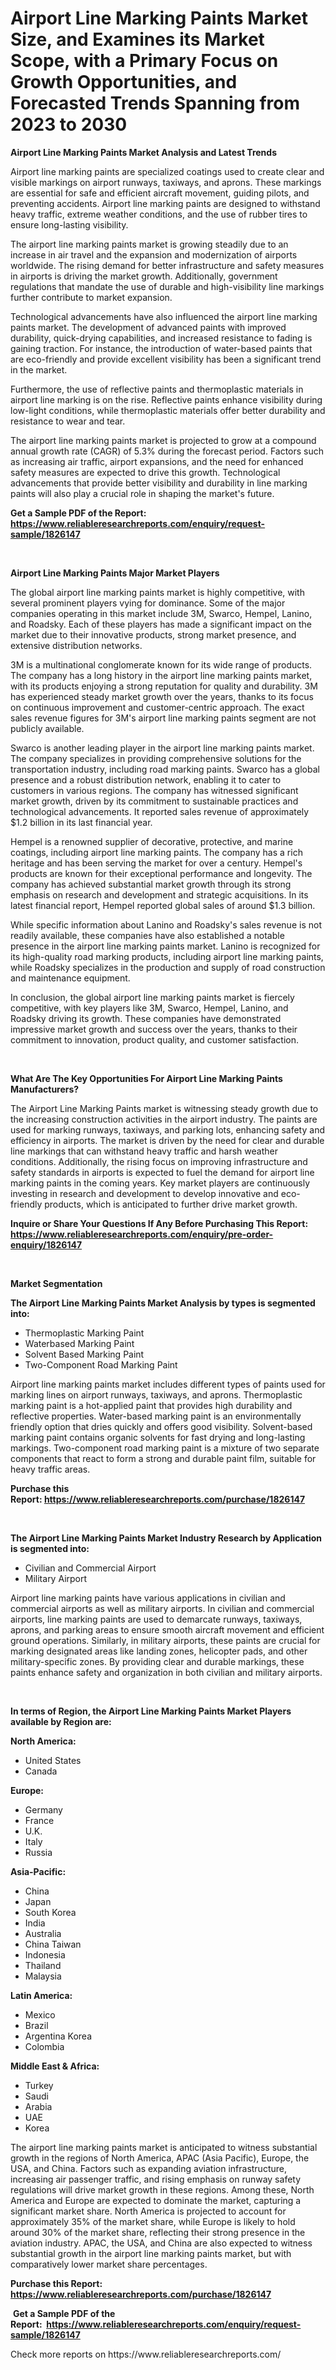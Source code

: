 <p><h1>Airport Line Marking Paints Market Size, and Examines its Market Scope, with a Primary Focus on Growth Opportunities, and Forecasted Trends Spanning from 2023 to 2030</h1></p><p><strong>Airport Line Marking Paints Market Analysis and Latest Trends</strong></p>
<p><p>Airport line marking paints are specialized coatings used to create clear and visible markings on airport runways, taxiways, and aprons. These markings are essential for safe and efficient aircraft movement, guiding pilots, and preventing accidents. Airport line marking paints are designed to withstand heavy traffic, extreme weather conditions, and the use of rubber tires to ensure long-lasting visibility.</p><p>The airport line marking paints market is growing steadily due to an increase in air travel and the expansion and modernization of airports worldwide. The rising demand for better infrastructure and safety measures in airports is driving the market growth. Additionally, government regulations that mandate the use of durable and high-visibility line markings further contribute to market expansion.</p><p>Technological advancements have also influenced the airport line marking paints market. The development of advanced paints with improved durability, quick-drying capabilities, and increased resistance to fading is gaining traction. For instance, the introduction of water-based paints that are eco-friendly and provide excellent visibility has been a significant trend in the market.</p><p>Furthermore, the use of reflective paints and thermoplastic materials in airport line marking is on the rise. Reflective paints enhance visibility during low-light conditions, while thermoplastic materials offer better durability and resistance to wear and tear.</p><p>The airport line marking paints market is projected to grow at a compound annual growth rate (CAGR) of 5.3% during the forecast period. Factors such as increasing air traffic, airport expansions, and the need for enhanced safety measures are expected to drive this growth. Technological advancements that provide better visibility and durability in line marking paints will also play a crucial role in shaping the market's future.</p></p>
<p><strong>Get a Sample PDF of the Report:&nbsp; <a href="https://www.reliableresearchreports.com/enquiry/request-sample/1826147">https://www.reliableresearchreports.com/enquiry/request-sample/1826147</a></strong></p>
<p>&nbsp;</p>
<p><strong>Airport Line Marking Paints Major Market Players</strong></p>
<p><p>The global airport line marking paints market is highly competitive, with several prominent players vying for dominance. Some of the major companies operating in this market include 3M, Swarco, Hempel, Lanino, and Roadsky. Each of these players has made a significant impact on the market due to their innovative products, strong market presence, and extensive distribution networks.</p><p>3M is a multinational conglomerate known for its wide range of products. The company has a long history in the airport line marking paints market, with its products enjoying a strong reputation for quality and durability. 3M has experienced steady market growth over the years, thanks to its focus on continuous improvement and customer-centric approach. The exact sales revenue figures for 3M's airport line marking paints segment are not publicly available.</p><p>Swarco is another leading player in the airport line marking paints market. The company specializes in providing comprehensive solutions for the transportation industry, including road marking paints. Swarco has a global presence and a robust distribution network, enabling it to cater to customers in various regions. The company has witnessed significant market growth, driven by its commitment to sustainable practices and technological advancements. It reported sales revenue of approximately $1.2 billion in its last financial year.</p><p>Hempel is a renowned supplier of decorative, protective, and marine coatings, including airport line marking paints. The company has a rich heritage and has been serving the market for over a century. Hempel's products are known for their exceptional performance and longevity. The company has achieved substantial market growth through its strong emphasis on research and development and strategic acquisitions. In its latest financial report, Hempel reported global sales of around $1.3 billion.</p><p>While specific information about Lanino and Roadsky's sales revenue is not readily available, these companies have also established a notable presence in the airport line marking paints market. Lanino is recognized for its high-quality road marking products, including airport line marking paints, while Roadsky specializes in the production and supply of road construction and maintenance equipment.</p><p>In conclusion, the global airport line marking paints market is fiercely competitive, with key players like 3M, Swarco, Hempel, Lanino, and Roadsky driving its growth. These companies have demonstrated impressive market growth and success over the years, thanks to their commitment to innovation, product quality, and customer satisfaction.</p></p>
<p>&nbsp;</p>
<p><strong>What Are The Key Opportunities For Airport Line Marking Paints Manufacturers?</strong></p>
<p><p>The Airport Line Marking Paints market is witnessing steady growth due to the increasing construction activities in the airport industry. The paints are used for marking runways, taxiways, and parking lots, enhancing safety and efficiency in airports. The market is driven by the need for clear and durable line markings that can withstand heavy traffic and harsh weather conditions. Additionally, the rising focus on improving infrastructure and safety standards in airports is expected to fuel the demand for airport line marking paints in the coming years. Key market players are continuously investing in research and development to develop innovative and eco-friendly products, which is anticipated to further drive market growth.</p></p>
<p><strong>Inquire or Share Your Questions If Any Before Purchasing This Report: <a href="https://www.reliableresearchreports.com/enquiry/pre-order-enquiry/1826147">https://www.reliableresearchreports.com/enquiry/pre-order-enquiry/1826147</a></strong></p>
<p>&nbsp;</p>
<p><strong>Market Segmentation</strong></p>
<p><strong>The Airport Line Marking Paints Market Analysis by types is segmented into:</strong></p>
<p><ul><li>Thermoplastic Marking Paint</li><li>Waterbased Marking Paint</li><li>Solvent Based Marking Paint</li><li>Two-Component Road Marking Paint</li></ul></p>
<p><p>Airport line marking paints market includes different types of paints used for marking lines on airport runways, taxiways, and aprons. Thermoplastic marking paint is a hot-applied paint that provides high durability and reflective properties. Water-based marking paint is an environmentally friendly option that dries quickly and offers good visibility. Solvent-based marking paint contains organic solvents for fast drying and long-lasting markings. Two-component road marking paint is a mixture of two separate components that react to form a strong and durable paint film, suitable for heavy traffic areas.</p></p>
<p><strong>Purchase this Report:&nbsp;<a href="https://www.reliableresearchreports.com/purchase/1826147">https://www.reliableresearchreports.com/purchase/1826147</a></strong></p>
<p>&nbsp;</p>
<p><strong>The Airport Line Marking Paints Market Industry Research by Application is segmented into:</strong></p>
<p><ul><li>Civilian and Commercial Airport</li><li>Military Airport</li></ul></p>
<p><p>Airport line marking paints have various applications in civilian and commercial airports as well as military airports. In civilian and commercial airports, line marking paints are used to demarcate runways, taxiways, aprons, and parking areas to ensure smooth aircraft movement and efficient ground operations. Similarly, in military airports, these paints are crucial for marking designated areas like landing zones, helicopter pads, and other military-specific zones. By providing clear and durable markings, these paints enhance safety and organization in both civilian and military airports.</p></p>
<p>&nbsp;</p>
<p><strong>In terms of Region, the Airport Line Marking Paints Market Players available by Region are:</strong></p>
<p>
    <p> <strong> North America: </strong>
        <ul>
            <li>United States</li>
            <li>Canada</li>
        </ul>
        </p> 
    <p> <strong> Europe: </strong>
        <ul>
            <li>Germany</li>
            <li>France</li>
            <li>U.K.</li>
            <li>Italy</li>
            <li>Russia</li>
        </ul>
        </p> 
    <p> <strong> Asia-Pacific: </strong>
        <ul>
            <li>China</li>
            <li>Japan</li>
            <li>South Korea</li>
            <li>India</li>
            <li>Australia</li>
            <li>China Taiwan</li>
            <li>Indonesia</li>
            <li>Thailand</li>
            <li>Malaysia</li>
        </ul>
        </p> 
    <p> <strong> Latin America: </strong>
        <ul>
            <li>Mexico</li>
            <li>Brazil</li>
            <li>Argentina Korea</li>
            <li>Colombia</li>
        </ul>
        </p> 
    <p> <strong> Middle East & Africa: </strong>
        <ul>
            <li>Turkey</li>
            <li>Saudi</li>
            <li>Arabia</li>
            <li>UAE</li>
            <li>Korea</li>
        </ul>
    </p>
    </p>
<p><p>The airport line marking paints market is anticipated to witness substantial growth in the regions of North America, APAC (Asia Pacific), Europe, the USA, and China. Factors such as expanding aviation infrastructure, increasing air passenger traffic, and rising emphasis on runway safety regulations will drive market growth in these regions. Among these, North America and Europe are expected to dominate the market, capturing a significant market share. North America is projected to account for approximately 35% of the market share, while Europe is likely to hold around 30% of the market share, reflecting their strong presence in the aviation industry. APAC, the USA, and China are also expected to witness substantial growth in the airport line marking paints market, but with comparatively lower market share percentages.</p></p>
<p><strong>Purchase this Report: <a href="https://www.reliableresearchreports.com/purchase/1826147">https://www.reliableresearchreports.com/purchase/1826147</a></strong></p>
<p>&nbsp;<strong>Get a Sample PDF of the Report:&nbsp;&nbsp;<a href="https://www.reliableresearchreports.com/enquiry/request-sample/1826147">https://www.reliableresearchreports.com/enquiry/request-sample/1826147</a></strong></p>
<p><strong></strong></p>
<p>Check more reports on https://www.reliableresearchreports.com/</p>